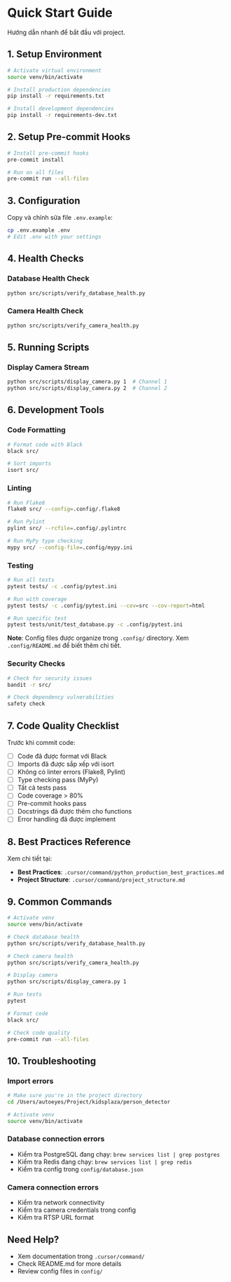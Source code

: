 # Quick Start Guide

Hướng dẫn nhanh để bắt đầu với project.

## 1. Setup Environment

```bash
# Activate virtual environment
source venv/bin/activate

# Install production dependencies
pip install -r requirements.txt

# Install development dependencies
pip install -r requirements-dev.txt
```

## 2. Setup Pre-commit Hooks

```bash
# Install pre-commit hooks
pre-commit install

# Run on all files
pre-commit run --all-files
```

## 3. Configuration

Copy và chỉnh sửa file `.env.example`:

```bash
cp .env.example .env
# Edit .env with your settings
```

## 4. Health Checks

### Database Health Check
```bash
python src/scripts/verify_database_health.py
```

### Camera Health Check
```bash
python src/scripts/verify_camera_health.py
```

## 5. Running Scripts

### Display Camera Stream
```bash
python src/scripts/display_camera.py 1  # Channel 1
python src/scripts/display_camera.py 2  # Channel 2
```

## 6. Development Tools

### Code Formatting
```bash
# Format code with Black
black src/

# Sort imports
isort src/
```

### Linting
```bash
# Run Flake8
flake8 src/ --config=.config/.flake8

# Run Pylint
pylint src/ --rcfile=.config/.pylintrc

# Run MyPy type checking
mypy src/ --config-file=.config/mypy.ini
```

### Testing
```bash
# Run all tests
pytest tests/ -c .config/pytest.ini

# Run with coverage
pytest tests/ -c .config/pytest.ini --cov=src --cov-report=html

# Run specific test
pytest tests/unit/test_database.py -c .config/pytest.ini
```

**Note**: Config files được organize trong `.config/` directory. Xem `.config/README.md` để biết thêm chi tiết.

### Security Checks
```bash
# Check for security issues
bandit -r src/

# Check dependency vulnerabilities
safety check
```

## 7. Code Quality Checklist

Trước khi commit code:

- [ ] Code đã được format với Black
- [ ] Imports đã được sắp xếp với isort
- [ ] Không có linter errors (Flake8, Pylint)
- [ ] Type checking pass (MyPy)
- [ ] Tất cả tests pass
- [ ] Code coverage > 80%
- [ ] Pre-commit hooks pass
- [ ] Docstrings đã được thêm cho functions
- [ ] Error handling đã được implement

## 8. Best Practices Reference

Xem chi tiết tại:
- **Best Practices**: `.cursor/command/python_production_best_practices.md`
- **Project Structure**: `.cursor/command/project_structure.md`

## 9. Common Commands

```bash
# Activate venv
source venv/bin/activate

# Check database health
python src/scripts/verify_database_health.py

# Check camera health
python src/scripts/verify_camera_health.py

# Display camera
python src/scripts/display_camera.py 1

# Run tests
pytest

# Format code
black src/

# Check code quality
pre-commit run --all-files
```

## 10. Troubleshooting

### Import errors
```bash
# Make sure you're in the project directory
cd /Users/autoeyes/Project/kidsplaza/person_detector

# Activate venv
source venv/bin/activate
```

### Database connection errors
- Kiểm tra PostgreSQL đang chạy: `brew services list | grep postgres`
- Kiểm tra Redis đang chạy: `brew services list | grep redis`
- Kiểm tra config trong `config/database.json`

### Camera connection errors
- Kiểm tra network connectivity
- Kiểm tra camera credentials trong config
- Kiểm tra RTSP URL format

## Need Help?

- Xem documentation trong `.cursor/command/`
- Check README.md for more details
- Review config files in `config/`

